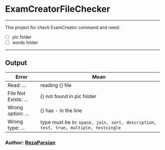 # ExamCreatorFileChecker

------------------

This project for check ExamCreator command and need:

- [ ] pic folder
- [ ] words folder

-------------

## Output
| Error     | Mean                                                                              |
|-----------|-----------------------------------------------------------------------------------|
| Read: ... | reading {} file                                                                   |
| File Not Exists: ... | {} not found in pic folder                                                        |
| Wrong option: ... | {} has - in the line                                                              |
| Wrong type: ... | type must be in: `space, join, sort, description, test, true, multiple, testsingle` |


### Author: [RezaParsian](https://rp76.ir)